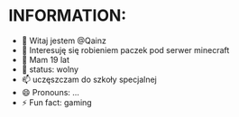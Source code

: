 # INFORMATION:
- 👋 Witaj jestem @Qainz
- 👀 Interesuję się robieniem paczek pod serwer minecraft
- 🌱 Mam 19 lat
- 💞️ status: wolny
- 📫 uczęszczam do szkoły specjalnej
- 😄 Pronouns: ...
- ⚡ Fun fact: gaming
